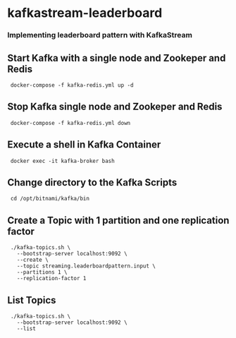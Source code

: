 # kafkastream-leaderboard
### Implementing leaderboard pattern with KafkaStream
## Start Kafka with a single node and Zookeper and Redis
```
 docker-compose -f kafka-redis.yml up -d
```
## Stop Kafka single node and Zookeper and Redis
```
 docker-compose -f kafka-redis.yml down
```
## Execute a shell in Kafka Container
```
 docker exec -it kafka-broker bash
```
## Change directory to the Kafka Scripts
```
 cd /opt/bitnami/kafka/bin
```
## Create a Topic with 1 partition and one replication factor
```
 ./kafka-topics.sh \
   --bootstrap-server localhost:9092 \
   --create \
   --topic streaming.leaderboardpattern.input \
   --partitions 1 \
   --replication-factor 1
```
## List Topics
```
 ./kafka-topics.sh \
   --bootstrap-server localhost:9092 \
   --list
```
